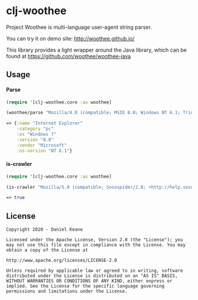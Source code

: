 # clj-woothee

Project Woothee is multi-language user-agent string parser.

You can try it on demo site: http://woothee.github.io/

This library provides a light wrapper around the Java library, which can be found at https://github.com/woothee/woothee-java

## Usage

#### Parse

```clojure
(require '[clj-woothee.core :as woothee]

(woothee/parse "Mozilla/4.0 (compatible; MSIE 8.0; Windows NT 6.1; Trident/4.0)")

=> {:name "Internet Explorer"
    :category "pc"
    :os "Windows 7" 
    :version "8.0" 
    :vendor "Microsoft"
    :os-version "NT 6.1"}
```

#### is-crawler

```clojure
(require '[clj-woothee.core :as woothee]

(is-crawler "Mozilla/5.0 (compatible; Sosospider/2.0; +http://help.soso.com/webspider.htm)")

=> true
```

## License

```
Copyright 2020 - Daniel Keane

Licensed under the Apache License, Version 2.0 (the "License"); you may not use this file except in compliance with the License. You may obtain a copy of the License at

http://www.apache.org/licenses/LICENSE-2.0

Unless required by applicable law or agreed to in writing, software distributed under the License is distributed on an "AS IS" BASIS, WITHOUT WARRANTIES OR CONDITIONS OF ANY KIND, either express or implied. See the License for the specific language governing permissions and limitations under the License.
```
